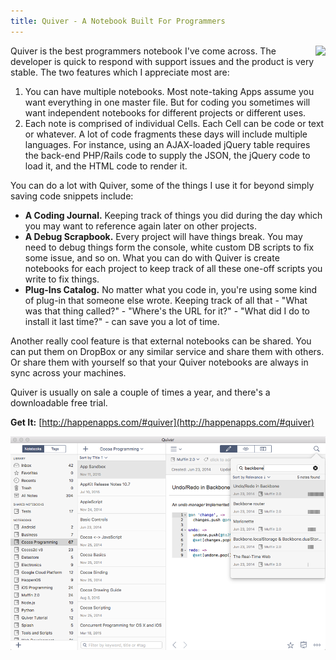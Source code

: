 ```yaml
---
title: Quiver - A Notebook Built For Programmers
---
```


<img src="{{ site.url }}/assets/postimages/quiverlogo.png" style="float:right;">

Quiver is the best programmers notebook I've come across. The developer is quick to respond with support issues
and the product is very stable. The two features which I appreciate most are:

1. You can have multiple notebooks. Most note-taking Apps assume you want everything in one
master file. But for coding you sometimes will want independent notebooks for different
projects or different uses.
2. Each note is comprised of individual Cells. Each Cell can be code or text or whatever. A lot
of code fragments these days will include multiple languages. For instance, using an AJAX-loaded
jQuery table requires the back-end PHP/Rails code to supply the JSON, the jQuery code to load it,
and the HTML code to render it.

You can do a lot with Quiver, some of the things I use it for beyond simply saving code snippets include:

- **A Coding Journal.** Keeping track of things you did during the day which you may want to reference
again later on other projects.
- **A Debug Scrapbook.** Every project will have things break. You may need to debug things form the console,
white custom DB scripts to fix some issue, and so on. What you can do with Quiver is create notebooks for each
project to keep track of all these one-off scripts you write to fix things.
- **Plug-Ins Catalog.** No matter what you code in, you're using some kind of plug-in that someone else
wrote. Keeping track of all that - "What was that thing called?" - "Where's the URL for it?" - "What did I do to install it last time?" -
can save you a lot of time.

Another really cool feature is that external notebooks can be shared. You can put them on DropBox or any similar service
and share them with others. Or share them with yourself so that your Quiver notebooks are always in sync across your
machines.

Quiver is usually on sale a couple of times a year, and there's a downloadable free trial.

**Get It:** [http://happenapps.com/#quiver](http://happenapps.com/#quiver)

![Quiver](/assets/postimages/quiver.png)
